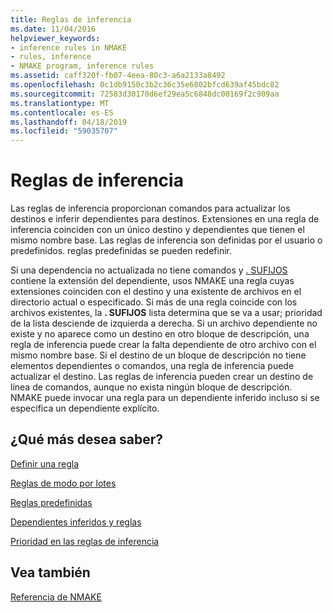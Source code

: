 ```yaml
---
title: Reglas de inferencia
ms.date: 11/04/2016
helpviewer_keywords:
- inference rules in NMAKE
- rules, inference
- NMAKE program, inference rules
ms.assetid: caff320f-fb07-4eea-80c3-a6a2133a8492
ms.openlocfilehash: 0c1db9150c3b2c36c35e6802bfcd639af45bdc82
ms.sourcegitcommit: 72583d30170d6ef29ea5c6848dc00169f2c909aa
ms.translationtype: MT
ms.contentlocale: es-ES
ms.lasthandoff: 04/18/2019
ms.locfileid: "59035707"
---
```

# <a name="inference-rules"></a>Reglas de inferencia

Las reglas de inferencia proporcionan comandos para actualizar los destinos e inferir dependientes para destinos. Extensiones en una regla de inferencia coinciden con un único destino y dependientes que tienen el mismo nombre base. Las reglas de inferencia son definidas por el usuario o predefinidos. reglas predefinidas se pueden redefinir.

Si una dependencia no actualizada no tiene comandos y [. SUFIJOS](dot-directives.md) contiene la extensión del dependiente, usos NMAKE una regla cuyas extensiones coinciden con el destino y una existente de archivos en el directorio actual o especificado. Si más de una regla coincide con los archivos existentes, la **. SUFIJOS** lista determina que se va a usar; prioridad de la lista desciende de izquierda a derecha. Si un archivo dependiente no existe y no aparece como un destino en otro bloque de descripción, una regla de inferencia puede crear la falta dependiente de otro archivo con el mismo nombre base. Si el destino de un bloque de descripción no tiene elementos dependientes o comandos, una regla de inferencia puede actualizar el destino. Las reglas de inferencia pueden crear un destino de línea de comandos, aunque no exista ningún bloque de descripción. NMAKE puede invocar una regla para un dependiente inferido incluso si se especifica un dependiente explícito.

## <a name="what-do-you-want-to-know-more-about"></a>¿Qué más desea saber?

[Definir una regla](defining-a-rule.md)

[Reglas de modo por lotes](batch-mode-rules.md)

[Reglas predefinidas](predefined-rules.md)

[Dependientes inferidos y reglas](inferred-dependents-and-rules.md)

[Prioridad en las reglas de inferencia](precedence-in-inference-rules.md)

## <a name="see-also"></a>Vea también

[Referencia de NMAKE](nmake-reference.md)